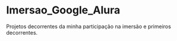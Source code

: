 # Imersao_Google_Alura
Projetos decorrentes da minha participação na imersão e primeiros decorrentes.
